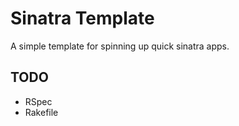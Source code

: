 # Sinatra Template

A simple template for spinning up quick sinatra apps.

## TODO

- RSpec
- Rakefile
